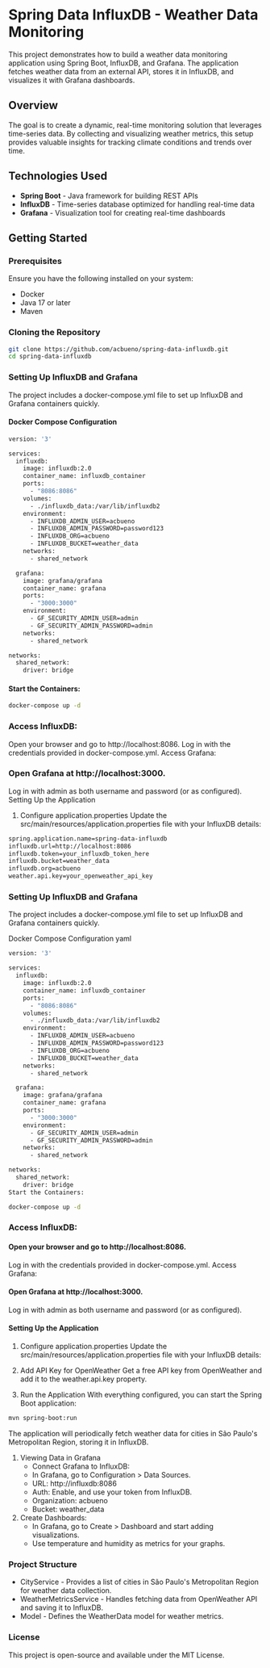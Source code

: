 # Spring Data InfluxDB - Weather Data Monitoring

This project demonstrates how to build a weather data monitoring application using Spring Boot, InfluxDB, and Grafana. The application fetches weather data from an external API, stores it in InfluxDB, and visualizes it with Grafana dashboards.

## Overview

The goal is to create a dynamic, real-time monitoring solution that leverages time-series data. By collecting and visualizing weather metrics, this setup provides valuable insights for tracking climate conditions and trends over time.

## Technologies Used

- **Spring Boot** - Java framework for building REST APIs
- **InfluxDB** - Time-series database optimized for handling real-time data
- **Grafana** - Visualization tool for creating real-time dashboards

## Getting Started

### Prerequisites

Ensure you have the following installed on your system:

- Docker
- Java 17 or later
- Maven

### Cloning the Repository

```bash
git clone https://github.com/acbueno/spring-data-influxdb.git
cd spring-data-influxdb
```
### Setting Up InfluxDB and Grafana
The project includes a docker-compose.yml file to set up InfluxDB and Grafana containers quickly.

#### Docker Compose Configuration
```bash
version: '3'

services:
  influxdb:
    image: influxdb:2.0
    container_name: influxdb_container
    ports:
      - "8086:8086"
    volumes:
      - ./influxdb_data:/var/lib/influxdb2
    environment:
      - INFLUXDB_ADMIN_USER=acbueno
      - INFLUXDB_ADMIN_PASSWORD=password123
      - INFLUXDB_ORG=acbueno
      - INFLUXDB_BUCKET=weather_data
    networks:
      - shared_network

  grafana:
    image: grafana/grafana
    container_name: grafana
    ports:
      - "3000:3000"
    environment:
      - GF_SECURITY_ADMIN_USER=admin
      - GF_SECURITY_ADMIN_PASSWORD=admin
    networks:
      - shared_network

networks:
  shared_network:
    driver: bridge
```
#### Start the Containers:
```bash
docker-compose up -d
```
### Access InfluxDB:

Open your browser and go to http://localhost:8086.
Log in with the credentials provided in docker-compose.yml.
Access Grafana:

### Open Grafana at http://localhost:3000.
Log in with admin as both username and password (or as configured).
Setting Up the Application
1. Configure application.properties
Update the src/main/resources/application.properties file with your InfluxDB details:

```bash
spring.application.name=spring-data-influxdb
influxdb.url=http://localhost:8086
influxdb.token=your_influxdb_token_here
influxdb.bucket=weather_data
influxdb.org=acbueno
weather.api.key=your_openweather_api_key
```

### Setting Up InfluxDB and Grafana
The project includes a docker-compose.yml file to set up InfluxDB and Grafana containers quickly.

Docker Compose Configuration yaml
```bash
version: '3'

services:
  influxdb:
    image: influxdb:2.0
    container_name: influxdb_container
    ports:
      - "8086:8086"
    volumes:
      - ./influxdb_data:/var/lib/influxdb2
    environment:
      - INFLUXDB_ADMIN_USER=acbueno
      - INFLUXDB_ADMIN_PASSWORD=password123
      - INFLUXDB_ORG=acbueno
      - INFLUXDB_BUCKET=weather_data
    networks:
      - shared_network

  grafana:
    image: grafana/grafana
    container_name: grafana
    ports:
      - "3000:3000"
    environment:
      - GF_SECURITY_ADMIN_USER=admin
      - GF_SECURITY_ADMIN_PASSWORD=admin
    networks:
      - shared_network

networks:
  shared_network:
    driver: bridge
Start the Containers:
```

```bash
docker-compose up -d
```
### Access InfluxDB:

#### Open your browser and go to http://localhost:8086.
Log in with the credentials provided in docker-compose.yml.
Access Grafana:

#### Open Grafana at http://localhost:3000.
 Log in with admin as both username and password (or as configured).
#### Setting Up the Application
 1. Configure application.properties
Update the src/main/resources/application.properties file with your InfluxDB details:

 2. Add API Key for OpenWeather
Get a free API key from OpenWeather and add it to the weather.api.key property.

3. Run the Application
With everything configured, you can start the Spring Boot application:
```bash
mvn spring-boot:run
```
The application will periodically fetch weather data for cities in São Paulo's Metropolitan Region, storing it in InfluxDB.

1. Viewing Data in Grafana
   * Connect Grafana to InfluxDB:
   * In Grafana, go to Configuration > Data Sources.
    * URL: http://influxdb:8086
     * Auth: Enable, and use your token from InfluxDB.
      * Organization: acbueno
      * Bucket: weather_data
2. Create Dashboards:
   * In Grafana, go to Create > Dashboard and start adding visualizations.
   * Use temperature and humidity as metrics for your graphs.
### Project Structure
* CityService - Provides a list of cities in São Paulo's Metropolitan Region for weather data collection.
* WeatherMetricsService - Handles fetching data from OpenWeather API and saving it to InfluxDB.
* Model - Defines the WeatherData model for weather metrics.

### License
This project is open-source and available under the MIT License.
  






